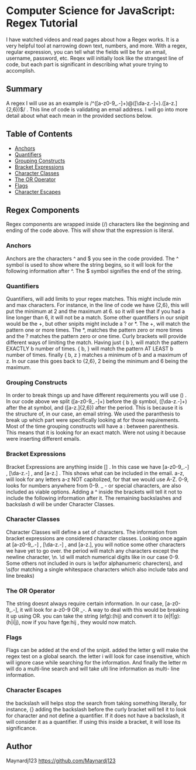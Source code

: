 # Computer Science for JavaScript: Regex Tutorial

I have watched videos and read pages about how a Regex works. It is a very helpful tool at narrowing down text, numbers, and more. With a regex, regular expression, you can tell what the fields will be for an email, username, password, etc. Reqex will initially look like the strangest line of code, but each part is significant in describing what youre trying to accomplish.

## Summary

A regex I will use as an example is /^([a-z0-9_\.-]+)@([\da-z\.-]+)\.([a-z\.]{2,6})$/   . This line of code is validating an email address. I will go into more detail about what each mean in the provided sections below.

## Table of Contents

- [Anchors](#anchors)
- [Quantifiers](#quantifiers)
- [Grouping Constructs](#grouping-constructs)
- [Bracket Expressions](#bracket-expressions)
- [Character Classes](#character-classes)
- [The OR Operator](#the-or-operator)
- [Flags](#flags)
- [Character Escapes](#character-escapes)

## Regex Components
Regex components are wrapped inside (/) characters like the beginning and ending of the code above. This will show that the expression is literal.

### Anchors
Anchors are the characters ^ and $ you see in the code provided. The ^ symbol is used to show where the string begins, so it will look for the following information after ^. The $ symbol signifies the end of the string.

### Quantifiers
Quantifiers, will add limits to your regex matches. This might include min and max characters. For instance, in the line of code we have {2,6}, this will put the minimum at 2 and the maximum at 6. so it will see that if you had a line longer than 6, it will not be a match. Some other quantifiers in our snipit would be the +, but other snipits might include a ? or *. The +, will match the pattern one or more times. The *, matches the pattern zero or more times and the ? matches the pattern zero or one time. Curly brackets will provide different ways of limiting the match. Having just { b }, will match the pattern EXACTLY b number of times. { b, } will match the pattern AT LEAST b number of times. finally { b, z } matches a minimum of b and a maximum of z. In our case this goes back to {2,6}, 2 being the minimum and 6 being the maximum. 

### Grouping Constructs
In order to break things up and have different requirements you will use () . In our code above we split ([a-z0-9_\.-]+) before the @ symbol, ([\da-z\.-]+) after the at symbol, and ([a-z\.]{2,6}) after the period. This is because it is the structure of, in our case, an email string. We used the paranthesis to break up which part were specifically looking at for those requirements. Most of the time grouping constructs will have a : between parenthesis. This means that it is looking for an exact match. Were not using it because were inserting different emails. 

### Bracket Expressions
Bracket Expressions are anything inside [] . In this case we have [a-z0-9_\.-] , [\da-z\.-] , and [a-z\.] . This shows what can be included in the email. a-z, will look for any letters a-z NOT capitolized, for that we would use A-Z. 0-9, looks for numbers anywhere from 0-9. _ - or special characters, are also included as viable options. Adding a ^ inside the brackets will tell it not to include the following information after it. The remaining  backslashes and backslash d will be under Character Classes.

### Character Classes
Character Classes will define a set of characters. The information from bracket expressions are considered character classes. Looking once again at [a-z0-9_\.-] , [\da-z\.-] , and [a-z\.], you will notice some other characters we have yet to go over. the period will match any characters except the newline character, \n. \d will match numerical digits like in our case 0-9. Some others not included in ours is \w(for alphanumeric charecters), and \s(for matching a single whitespace characters which also include tabs and line breaks)

### The OR Operator
The string doesnt always require certain information. In our case, [a-z0-9_\.-], it will look for a-z0-9 OR _-. A way to deal with this would be breaking it up using OR. you can take the string (efg):(hij) and convert it to (e|f|g):(h|i|j), now if you have fge:hij , they would now match.

### Flags
Flags can be added at the end of the snipit. added the letter g will make the regex test on a global search. the letter i will look for case insensitive, which will ignore case while searching for the information. And finally the letter m will do a multi-line search and will take ulti line information as multi- line information.

### Character Escapes
the backslash will helps stop the search from taking something literally, for instance, \{} adding the backslash before the curly bracket will tell it to look for character and not define a quantifier. If it does not have a backslash, it will consider it as a quantifier. If using this inside a bracket, it will lose its significance.

## Author
Maynardj123 
https://github.com/Maynardj123


